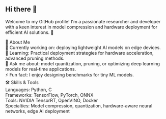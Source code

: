 ## Hi there 👋

Welcome to my GitHub profile! I'm a passionate researcher and developer with a keen interest in model compression and hardware deployment for efficient AI solutions. 🚀

🌟 About Me  
🔭 Currently working on: deploying lightweight AI models on edge devices.  
🌱 Learning: Practical deployment strategies for hardware acceleration, advanced pruning methods.  
🤔 Ask me about: model quantization, pruning, or optimizing deep learning models for real-time applications.  
⚡ Fun fact: I enjoy designing benchmarks for tiny ML models.  
🛠️ Skills & Tools  
Languages: Python, C  
Frameworks: TensorFlow, PyTorch, ONNX  
Tools: NVIDIA TensorRT, OpenVINO, Docker  
Specialties: Model compression, quantization, hardware-aware neural networks, edge AI deployment  
